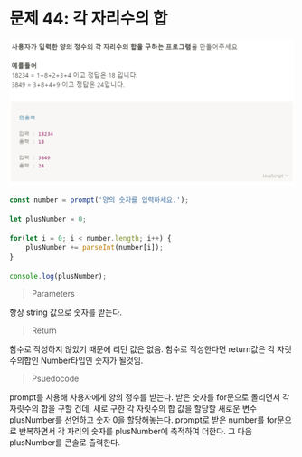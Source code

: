 # 문제 44: 각 자리수의 합

<img src="./questionImage/044.png">

```javascript
const number = prompt('양의 숫자를 입력하세요.');

let plusNumber = 0;

for(let i = 0; i < number.length; i++) {
    plusNumber += parseInt(number[i]);
}

console.log(plusNumber);
```
> Parameters

항상 string 값으로 숫자를 받는다. 

> Return

함수로 작성하지 않았기 때문에 리턴 값은 없음. 함수로 작성한다면 return값은 각 자릿수의합인 Number타입인 숫자가 될것임.

> Psuedocode

prompt를 사용해 사용자에게 양의 정수를 받는다. 받은 숫자를 for문으로 돌리면서 각 자릿수의 합을 구할 건데, 새로 구한 각 자릿수의 합 값을 할당할 새로운 변수 plusNumber를 선언하고 숫자 0을 할당해놓는다. prompt로 받은 number를 for문으로 반복하면서 각 자리의 숫자를 plusNumber에 축적하여 더한다. 
그 다음 plusNumber를 콘솔로 출력한다. 